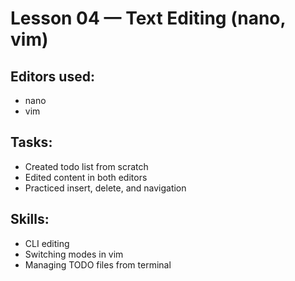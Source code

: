 # Lesson 04 — Text Editing (nano, vim)

## Editors used:
- nano
- vim

## Tasks:
- Created todo list from scratch
- Edited content in both editors
- Practiced insert, delete, and navigation

## Skills:
- CLI editing
- Switching modes in vim
- Managing TODO files from terminal
